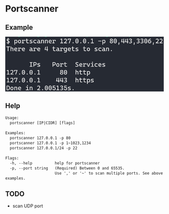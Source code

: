 # Portscanner

## Example

![example](example.png)

## Help

```
Usage:
  portscanner [IP|CIDR] [flags]

Examples:
  portscanner 127.0.0.1 -p 80
  portscanner 127.0.0.1 -p 1~1023,1234
  portscanner 127.0.0.1/24 -p 22
                                   
Flags:                                   
  -h, --help          help for portscanner
  -p, --port string   (Required) Between 0 and 65535.
                      Use ',' or '~' to scan multiple ports. See above examples.
```

## TODO

- scan UDP port

